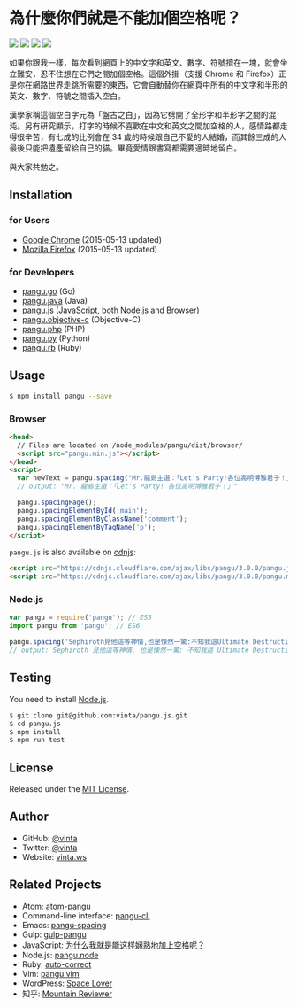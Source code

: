 # 為什麼你們就是不能加個空格呢？

[![](http://img.shields.io/travis/vinta/pangu.js.svg?style=flat-square)](https://travis-ci.org/vinta/pangu.js)
[![](https://img.shields.io/codecov/c/github/vinta/pangu.js/master.svg?style=flat-square)](https://codecov.io/github/vinta/pangu.js)
[![](https://img.shields.io/npm/v/pangu.svg?style=flat-square)](https://www.npmjs.com/package/pangu)
[![](https://img.shields.io/badge/made%20with-%e2%9d%a4-ff69b4.svg?style=flat-square)](https://vinta.ws)

如果你跟我一樣，每次看到網頁上的中文字和英文、數字、符號擠在一塊，就會坐立難安，忍不住想在它們之間加個空格。這個外掛（支援 Chrome 和 Firefox）正是你在網路世界走跳所需要的東西，它會自動替你在網頁中所有的中文字和半形的英文、數字、符號之間插入空白。

漢學家稱這個空白字元為「盤古之白」，因為它劈開了全形字和半形字之間的混沌。另有研究顯示，打字的時候不喜歡在中文和英文之間加空格的人，感情路都走得很辛苦，有七成的比例會在 34 歲的時候跟自己不愛的人結婚，而其餘三成的人最後只能把遺產留給自己的貓。畢竟愛情跟書寫都需要適時地留白。

與大家共勉之。

## Installation

### for Users

* [Google Chrome](https://chrome.google.com/webstore/detail/paphcfdffjnbcgkokihcdjliihicmbpd) (2015-05-13 updated)
* [Mozilla Firefox](https://github.com/vinta/pangu.js/raw/master/browser_extensions/firefox/paranoid-auto-spacing.user.js) (2015-05-13 updated)

### for Developers

* [pangu.go](https://github.com/vinta/pangu) (Go)
* [pangu.java](https://github.com/vinta/pangu.java) (Java)
* [pangu.js](https://github.com/vinta/pangu.js) (JavaScript, both Node.js and Browser)
* [pangu.objective-c](https://github.com/Cee/pangu.objective-c) (Objective-C)
* [pangu.php](https://github.com/Kunr/pangu.php) (PHP)
* [pangu.py](https://github.com/vinta/pangu.py) (Python)
* [pangu.rb](https://github.com/dlackty/pangu.rb) (Ruby)

## Usage

``` bash
$ npm install pangu --save
```

### Browser

``` html
<head>
  // Files are located on /node_modules/pangu/dist/browser/
  <script src="pangu.min.js"></script>
</head>
<script>
  var newText = pangu.spacing("Mr.龍島主道：「Let's Party!各位高明博雅君子！」");
  // output: "Mr. 龍島主道：「Let's Party! 各位高明博雅君子！」"

  pangu.spacingPage();
  pangu.spacingElementById('main');
  pangu.spacingElementByClassName('comment');
  pangu.spacingElementByTagName('p');
</script>
```

`pangu.js` is also available on [cdnjs](http://cdnjs.com/libraries/pangu):

``` html
<script src="https://cdnjs.cloudflare.com/ajax/libs/pangu/3.0.0/pangu.js"></script>
<script src="https://cdnjs.cloudflare.com/ajax/libs/pangu/3.0.0/pangu.min.js"></script>
```

### Node.js

``` js
var pangu = require('pangu'); // ES5
import pangu from 'pangu'; // ES6

pangu.spacing('Sephiroth見他這等神情,也是悚然一驚:不知我這Ultimate Destructive Magic是否對付得了?');
// output: Sephiroth 見他這等神情, 也是悚然一驚: 不知我這 Ultimate Destructive Magic 是否對付得了?
```

## Testing

You need to install [Node.js](https://vinta.ws/code/install-node-js-via-nvm.html).

``` bash
$ git clone git@github.com:vinta/pangu.js.git
$ cd pangu.js
$ npm install
$ npm run test
```

## License

Released under the [MIT License](http://opensource.org/licenses/MIT).

## Author

* GitHub: [@vinta](https://github.com/vinta)
* Twitter: [@vinta](https://twitter.com/vinta)
* Website: [vinta.ws](https://vinta.ws/)

## Related Projects

* Atom: [atom-pangu](https://github.com/7kfpun/atom-pangu)
* Command-line interface: [pangu-cli](https://github.com/SDLyu/pangu)
* Emacs: [pangu-spacing](http://coldnew.github.io/blog/2013/05/20_5cbb7.html)
* Gulp: [gulp-pangu](https://github.com/7kfpun/gulp-pangu)
* JavaScript: [为什么我就是能这样娴熟地加上空格呢？](https://github.com/Dustland/daft-auto-spacing)
* Node.js: [pangu.node](https://github.com/huei90/pangu.node)
* Ruby: [auto-correct](https://github.com/huacnlee/auto-correct)
* Vim: [pangu.vim](https://github.com/hotoo/pangu.vim)
* WordPress: [Space Lover](https://wordpress.org/plugins/space-lover/)
* 知乎: [Mountain Reviewer](http://zhuanlan.zhihu.com/pointless/19744560)
